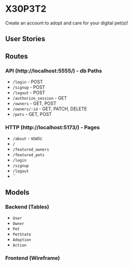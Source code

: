 # X30P3T2
Create an account to adopt and care for your digital pet(s)!
## User Stories

## Routes
### API (http://localhost:5555/) - db Paths
- `/login` - POST
- `/signup` - POST
- `/logout` - POST
- `/authorize_session` - GET
- `/owners` - GET, POST
- `/owners/:id` - GET, PATCH, DELETE
- `/pets` - GET, POST

### HTTP (http://localhost:5173/) - Pages
- `/about` - static
- `/`
- `/featured_owners`
- `/featured_pets`
- `/login`
- `/signup`
- `/logout`
- ``

## Models
### Backend (Tables)
- `User`
- `Owner`
- `Pet`
- `PetState`
- `Adoption`
- `Action`

### Frontend (Wireframe)

